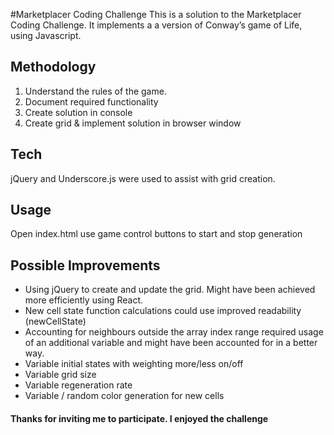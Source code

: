 #Marketplacer Coding Challenge
This is a solution to the Marketplacer Coding Challenge.  It implements a a version of Conway’s game of Life, using Javascript.

## Methodology
1. Understand the rules of the game.
2. Document required functionality
3. Create solution in console
4. Create grid & implement solution in browser window

## Tech
jQuery and Underscore.js were used to assist with grid creation.

## Usage
Open index.html
use game control buttons to start and stop generation


## Possible Improvements
* Using jQuery to create and update the grid. Might have been achieved more efficiently using React.  
* New cell state function calculations could use improved readability (newCellState)
* Accounting for neighbours outside the array index range required usage of an additional variable and might have been accounted for in a better way.
* Variable initial states with weighting more/less on/off
* Variable grid size
* Variable regeneration rate
* Variable / random color generation for new cells

#### Thanks for inviting me to participate.  I enjoyed the challenge
